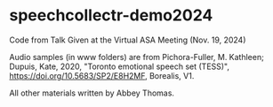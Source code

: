 # speechcollectr-demo2024
Code from Talk Given at the Virtual ASA Meeting (Nov. 19, 2024)

Audio samples (in www folders) are from Pichora-Fuller, M. Kathleen; Dupuis, Kate, 2020, "Toronto emotional speech set (TESS)", https://doi.org/10.5683/SP2/E8H2MF, Borealis, V1. 

All other materials written by Abbey Thomas. 
